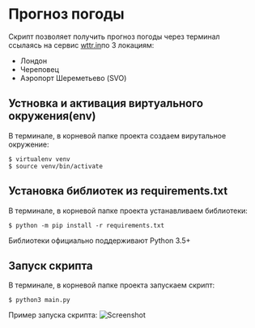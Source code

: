 # Прогноз погоды

Скрипт позволяет получить прогноз погоды через терминал  
ссылаясь на сервис [wttr.in](https://wttr.in/)по 3 локациям:

* Лондон
* Череповец
* Аэропорт Шереметьево (SVO)

## Устновка и активация виртуального окружения(env)

В терминале, в корневой папке проекта создаем вирутальное окружение:

```console
$ virtualenv venv
$ source venv/bin/activate
```

## Установка библиотек из requirements.txt

В терминале, в корневой папке проекта устанавливаем библиотеки:

```console
$ python -m pip install -r requirements.txt
```

Библиотеки официально поддерживают Python 3.5+

## Запуск скрипта

В терминале, в корневой папке проекта запускаем скрипт:

```console
$ python3 main.py
```

Пример запуска скрипта:
![Screenshot]()